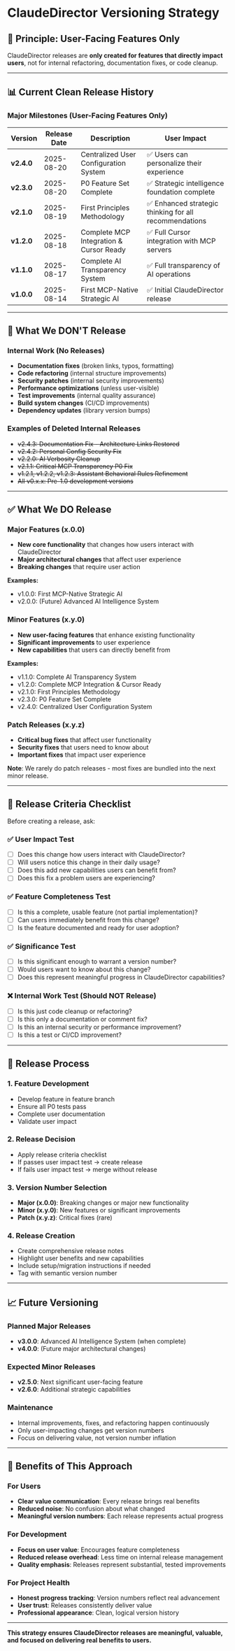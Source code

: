 # ClaudeDirector Versioning Strategy

## 🎯 **Principle: User-Facing Features Only**

ClaudeDirector releases are **only created for features that directly impact users**, not for internal refactoring, documentation fixes, or code cleanup.

---

## 📊 **Current Clean Release History**

### **Major Milestones (User-Facing Features Only)**

| Version | Release Date | Description | User Impact |
|---------|-------------|-------------|-------------|
| **v2.4.0** | 2025-08-20 | Centralized User Configuration System | ✅ Users can personalize their experience |
| **v2.3.0** | 2025-08-20 | P0 Feature Set Complete | ✅ Strategic intelligence foundation complete |
| **v2.1.0** | 2025-08-19 | First Principles Methodology | ✅ Enhanced strategic thinking for all recommendations |
| **v1.2.0** | 2025-08-18 | Complete MCP Integration & Cursor Ready | ✅ Full Cursor integration with MCP servers |
| **v1.1.0** | 2025-08-17 | Complete AI Transparency System | ✅ Full transparency of AI operations |
| **v1.0.0** | 2025-08-14 | First MCP-Native Strategic AI | ✅ Initial ClaudeDirector release |

---

## 🚫 **What We DON'T Release**

### **Internal Work (No Releases)**
- **Documentation fixes** (broken links, typos, formatting)
- **Code refactoring** (internal structure improvements)
- **Security patches** (internal security improvements)
- **Performance optimizations** (unless user-visible)
- **Test improvements** (internal quality assurance)
- **Build system changes** (CI/CD improvements)
- **Dependency updates** (library version bumps)

### **Examples of Deleted Internal Releases**
- ~~v2.4.3: Documentation Fix - Architecture Links Restored~~
- ~~v2.4.2: Personal Config Security Fix~~
- ~~v2.2.0: AI Verbosity Cleanup~~
- ~~v2.1.1: Critical MCP Transparency P0 Fix~~
- ~~v1.2.1, v1.2.2, v1.2.3: Assistant Behavioral Rules Refinement~~
- ~~All v0.x.x: Pre-1.0 development versions~~

---

## ✅ **What We DO Release**

### **Major Features (x.0.0)**
- **New core functionality** that changes how users interact with ClaudeDirector
- **Major architectural changes** that affect user experience
- **Breaking changes** that require user action

**Examples:**
- v1.0.0: First MCP-Native Strategic AI
- v2.0.0: (Future) Advanced AI Intelligence System

### **Minor Features (x.y.0)**
- **New user-facing features** that enhance existing functionality
- **Significant improvements** to user experience
- **New capabilities** that users can directly benefit from

**Examples:**
- v1.1.0: Complete AI Transparency System
- v1.2.0: Complete MCP Integration & Cursor Ready
- v2.1.0: First Principles Methodology
- v2.3.0: P0 Feature Set Complete
- v2.4.0: Centralized User Configuration System

### **Patch Releases (x.y.z)**
- **Critical bug fixes** that affect user functionality
- **Security fixes** that users need to know about
- **Important fixes** that impact user experience

**Note**: We rarely do patch releases - most fixes are bundled into the next minor release.

---

## 🎯 **Release Criteria Checklist**

Before creating a release, ask:

### **✅ User Impact Test**
- [ ] Does this change how users interact with ClaudeDirector?
- [ ] Will users notice this change in their daily usage?
- [ ] Does this add new capabilities users can benefit from?
- [ ] Does this fix a problem users are experiencing?

### **✅ Feature Completeness Test**
- [ ] Is this a complete, usable feature (not partial implementation)?
- [ ] Can users immediately benefit from this change?
- [ ] Is the feature documented and ready for user adoption?

### **✅ Significance Test**
- [ ] Is this significant enough to warrant a version number?
- [ ] Would users want to know about this change?
- [ ] Does this represent meaningful progress in ClaudeDirector capabilities?

### **❌ Internal Work Test (Should NOT Release)**
- [ ] Is this just code cleanup or refactoring?
- [ ] Is this only a documentation or comment fix?
- [ ] Is this an internal security or performance improvement?
- [ ] Is this a test or CI/CD improvement?

---

## 🚀 **Release Process**

### **1. Feature Development**
- Develop feature in feature branch
- Ensure all P0 tests pass
- Complete user documentation
- Validate user impact

### **2. Release Decision**
- Apply release criteria checklist
- If passes user impact test → create release
- If fails user impact test → merge without release

### **3. Version Number Selection**
- **Major (x.0.0)**: Breaking changes or major new functionality
- **Minor (x.y.0)**: New features or significant improvements
- **Patch (x.y.z)**: Critical fixes (rare)

### **4. Release Creation**
- Create comprehensive release notes
- Highlight user benefits and new capabilities
- Include setup/migration instructions if needed
- Tag with semantic version number

---

## 📈 **Future Versioning**

### **Planned Major Releases**
- **v3.0.0**: Advanced AI Intelligence System (when complete)
- **v4.0.0**: (Future major architectural changes)

### **Expected Minor Releases**
- **v2.5.0**: Next significant user-facing feature
- **v2.6.0**: Additional strategic capabilities

### **Maintenance**
- Internal improvements, fixes, and refactoring happen continuously
- Only user-impacting changes get version numbers
- Focus on delivering value, not version number inflation

---

## 🎉 **Benefits of This Approach**

### **For Users**
- **Clear value communication**: Every release brings real benefits
- **Reduced noise**: No confusion about what changed
- **Meaningful version numbers**: Each release represents actual progress

### **For Development**
- **Focus on user value**: Encourages feature completeness
- **Reduced release overhead**: Less time on internal release management
- **Quality emphasis**: Releases represent substantial, tested improvements

### **For Project Health**
- **Honest progress tracking**: Version numbers reflect real advancement
- **User trust**: Releases consistently deliver value
- **Professional appearance**: Clean, logical version history

---

**This strategy ensures ClaudeDirector releases are meaningful, valuable, and focused on delivering real benefits to users.**
